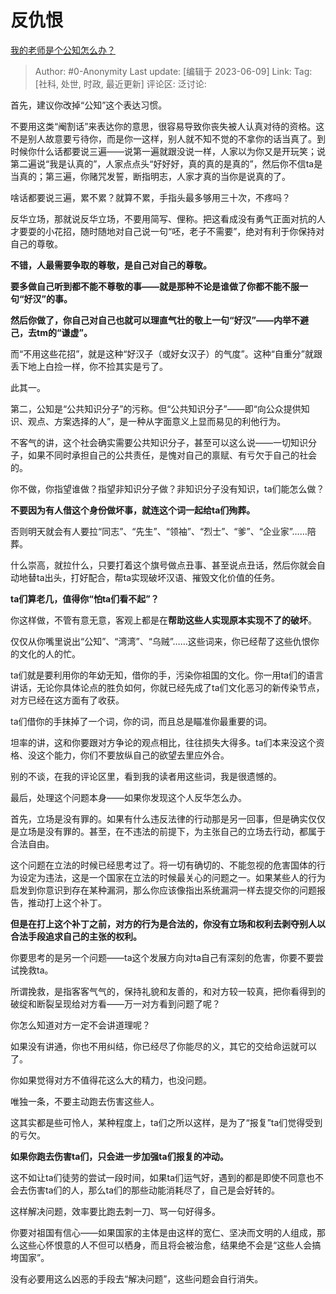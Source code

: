 # 反仇恨
[我的老师是个公知怎么办？](https://www.zhihu.com/question/450709731/answer/3065421862)

> Author: #0-Anonymity
> Last update: [编辑于 2023-06-09]
> Link:
> Tag: [社科, 处世, 时政, 最近更新]
> 评论区:
> 泛讨论:

首先，建议你改掉“公知”这个表达习惯。

不要用这类“阉割话”来表达你的意思，很容易导致你丧失被人认真对待的资格。这不是别人故意要亏待你，而是你一这样，别人就不知不觉的不拿你的话当真了。到时候你什么话都要说三遍——说第一遍就跟没说一样，人家以为你又是开玩笑；说第二遍说“我是认真的”，人家点点头“好好好，真的真的是真的”，然后你不信ta是当真的；第三遍，你赌咒发誓，断指明志，人家才真的当你是说真的了。

啥话都要说三遍，累不累？就算不累，手指头最多够用三十次，不疼吗？

反华立场，那就说反华立场，不要用简写、俚称。把这看成没有勇气正面对抗的人才要耍的小花招，随时随地对自己说一句“呸，老子不需要”，绝对有利于你保持对自己的尊敬。

**不错，人最需要争取的尊敬，是自己对自己的尊敬。**

**要多做自己听到都不能不尊敬的事——就是那种不论是谁做了你都不能不服一句“好汉”的事。**

**然后你做了，你自己对自己也就可以理直气壮的敬上一句“好汉”——内举不避己，去tm的“谦虚”。**

而“不用这些花招”，就是这种“好汉子（或好女汉子）的气度”。这种“自重分”就跟丢下地上白捡一样，你不捡其实是亏了。

此其一。

第二，公知是“公共知识分子”的污称。但“公共知识分子”——即“向公众提供知识、观点、方案选择的人”，是一种从字面意义上显而易见的利他行为。

不客气的讲，这个社会确实需要公共知识分子，甚至可以这么说——一切知识分子，如果不同时承担自己的公共责任，是愧对自己的禀赋、有亏欠于自己的社会的。

你不做，你指望谁做？指望非知识分子做？非知识分子没有知识，ta们能怎么做？

**不要因为有人借这个身份做坏事，就连这个词一起给ta们殉葬。**

否则明天就会有人要拉“同志”、“先生”、“领袖”、“烈士”、“爹”、“企业家”……陪葬。

什么崇高，就拉什么，只要打着这个旗号做点丑事、甚至说点丑话，然后你就会自动地替ta出头，打好配合，帮ta实现破坏汉语、摧毁文化价值的任务。

**ta们算老几，值得你“怕ta们看不起”？**

你这样做，不管有意无意，客观上都是在**帮助这些人实现原本实现不了的破坏**。

仅仅从你嘴里说出“公知”、“湾湾”、“乌贼”……这些词来，你已经帮了这些仇恨你的文化的人的忙。

ta们就是要利用你的年幼无知，借你的手，污染你祖国的文化。你一用ta们的语言讲话，无论你具体论点的胜负如何，你就已经先成了ta们文化恶习的新传染节点，对方已经在这方面有了收获。

ta们借你的手抹掉了一个词，你的词，而且总是瞄准你最重要的词。

坦率的讲，这和你要跟对方争论的观点相比，往往损失大得多。ta们本来没这个资格、没这个能力，你们不要放纵自己的欲望去里应外合。

别的不谈，在我的评论区里，看到我的读者用这些词，我是很遗憾的。

最后，处理这个问题本身——如果你发现这个人反华怎么办。

首先，立场是没有罪的。如果有什么违反法律的行动那是另一回事，但是确实仅仅是立场是没有罪的。甚至，在不违法的前提下，为主张自己的立场去行动，都属于合法自由。

这个问题在立法的时候已经思考过了。将一切有确切的、不能忽视的危害国体的行为设定为违法，这是一个国家在立法的时候最关心的问题之一。如果某些人的行为启发到你意识到存在某种漏洞，那么你应该像指出系统漏洞一样去提交你的问题报告，推动打上这个补丁。

**但是在打上这个补丁之前，对方的行为是合法的，你没有立场和权利去剥夺别人以合法手段追求自己的主张的权利。**

你要思考的是另一个问题——ta这个发展方向对ta自己有深刻的危害，你要不要尝试挽救ta。

所谓挽救，是指客客气气的，保持礼貌和友善的，和对方较一较真，把你看得到的破绽和断裂呈现给对方看——万一对方看到问题了呢？

你怎么知道对方一定不会讲道理呢？

如果没有讲通，你也不用纠结，你已经尽了你能尽的义，其它的交给命运就可以了。

你如果觉得对方不值得花这么大的精力，也没问题。

唯独一条，不要主动跑去伤害这些人。

这其实都是些可怜人，某种程度上，ta们之所以这样，是为了“报复”ta们觉得受到的亏欠。

**如果你跑去伤害ta们，只会进一步加强ta们报复的冲动。**

这不如让ta们徒劳的尝试一段时间，如果ta们运气好，遇到的都是即使不同意也不会去伤害ta们的人，那么ta们的那些动能消耗尽了，自己是会好转的。

这样解决问题，效率要比跑去刺一刀、骂一句好得多。

你要对祖国有信心——如果国家的主体是由这样的宽仁、坚决而文明的人组成，那么这些心怀恨意的人不但可以栖身，而且将会被治愈，结果绝不会是“这些人会搞垮国家”。

没有必要用这么凶恶的手段去“解决问题”，这些问题会自行消失。